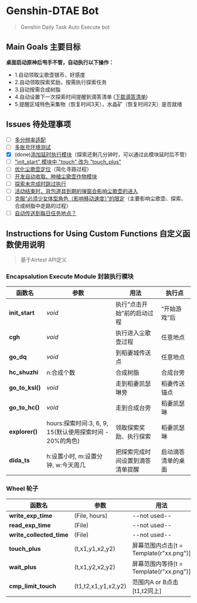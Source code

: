 # Genshin-DTAE Bot
> Genshin Daily Task Auto Execute bot

## Main Goals 主要目标
__桌面启动原神后甩手不管，自动执行以下操作：__
- 1.自动领取尘歌壶银币，好感度
- 2.自动领取探索奖励，按需执行探索任务
- 3.自动按需合成树脂
- 4.自动设置下一次探索时间提醒到滴答清单 ([下载滴答清单](https://dida365.com))
- 5.提醒区域特色采集物（恢复时间3天），水晶矿（恢复时间2天）是否就绪

## Issues 待处理事项
- [ ] [多分辨率适配](https://github.com/kriswang6/Genshin-DTAE/issues/4)
- [ ] [多账号环境测试](https://github.com/kriswang6/Genshin-DTAE/issues/5)
- [x] (done)[添加延时执行模块](https://github.com/kriswang6/Genshin-DTAE/issues/6)（探索还剩几分钟时，可以通过此模块延时后不管）
- [ ] ["init_start" 模块中 "touch" 改为 "touch_plus"](https://github.com/kriswang6/Genshin-DTAE/issues/7)
- [ ] [优化尘歌壶定位](https://github.com/kriswang6/Genshin-DTAE/issues/8)（简化寻路过程）
- [ ] [开发自动收取、种植尘歌壶作物模块](https://github.com/kriswang6/Genshin-DTAE/issues/9)
- [ ] [探索未完成时跳过执行](https://github.com/kriswang6/Genshin-DTAE/issues/10)
- [ ] [活动结束时，背包道具到期的弹窗会影响尘歌壶的进入](https://github.com/kriswang6/Genshin-DTAE/issues/11)
- [ ] [克服“必须少女体型角色（影响移动速度）”的限定](https://github.com/kriswang6/Genshin-DTAE/issues/12)（主要影响尘歌壶、探索、合成树脂中走路的过程）
- [ ] [自动传送到每日任务地点？](https://github.com/kriswang6/Genshin-DTAE/issues/13)

## Instructions for Using Custom Functions 自定义函数使用说明
> 基于Airtest API定义

### Encapsalution Execute Module 封装执行模块
| 函数名 | 参数 | 用法 | 执行点 |
| --- | --- | --- | --- |
| __init_start__ | _void_ | 执行“点击开始”前的启动过程 | “开始游戏”后 |
| __cgh__ | _void_ | 执行进入尘歌壶过程 | 任意地点 | 
| __go_dq__ | _void_ | 到稻妻城传送点 | 任意地点 |
| __hc_shuzhi__ | n:合成个数 | 合成树脂 | 合成台旁 |
|__go_to_ksl()__| _void_ | 走到稻妻凯瑟琳旁 | 稻妻传送锚点 |
|__go_to_hc()__| _void_ | 走到合成台旁 | 稻妻凯瑟琳 |
|__explorer()__| hours:探索时间:3, 6, 9, 15(默认使用探索时间 - 20%的角色) | 领取探索奖励、执行探索 | 稻妻凯瑟琳 |
| __dida_ts__ | h:设置小时, m:设置分钟, w:今天周几 | 把探索完成时间设置到滴答清单提醒 | 启动滴答清单的桌面 |

### Wheel 轮子
| 函数名 | 参数 | 用法 |
| --- | --- | --- |
| __write_exp_time__ | (File, hours) | --not used-- |
| __read_exp_time__ | (File) | --not used-- |
| __write_collected_time__ | (File) | --not used-- | 
| __touch_plus__ | (t,x1,y1,x2,y2) | 屏幕范围内点击[t = Template(r"xx.png")] |
| __wait_plus__ | (t,x1,y2,x2,y2) | 屏幕范围内等待[t = Template(r"xx.png")] |
| __cmp_limit_touch__ | (t1,t2,x1,y1,x2,y2) | 范围内A or B点击[t1,t2同上] |
